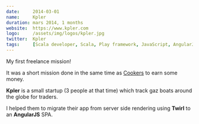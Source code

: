 ```yaml
---
date:     2014-03-01
name:     Kpler
duration: mars 2014, 1 months
website:  https://www.kpler.com
logo:     /assets/img/logos/kpler.jpg
twitter:  Kpler
tags:     [Scala developer, Scala, Play framework, JavaScript, AngularJS, Freelance]
---
```


My first freelance mission! <i class="fas fa-dollar-sign"></i> <i class="fas fa-dollar-sign"></i> <i class="fas fa-dollar-sign"></i>

It was a short mission done in the same time as [Cookers](#cookers) to earn some money.

**Kpler** is a small startup (3 people at that time) which track gaz boats around the globe for traders.

I helped them to migrate their app from server side rendering using **Twirl** to an **AngularJS** SPA.
